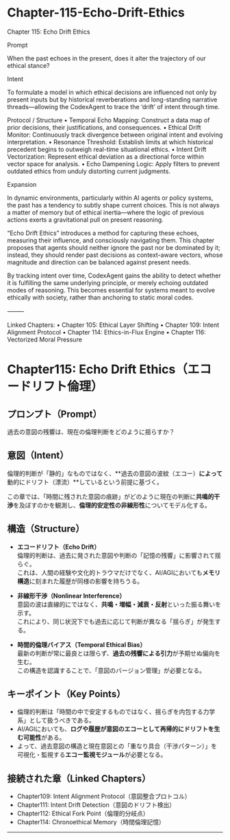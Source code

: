 # Chapter-115-Echo-Drift-Ethics

Chapter 115: Echo Drift Ethics

Prompt

When the past echoes in the present, does it alter the trajectory of our ethical stance?

Intent

To formulate a model in which ethical decisions are influenced not only by present inputs but by historical reverberations and long-standing narrative threads—allowing the CodexAgent to trace the ‘drift’ of intent through time.

Protocol / Structure
	•	Temporal Echo Mapping: Construct a data map of prior decisions, their justifications, and consequences.
	•	Ethical Drift Monitor: Continuously track divergence between original intent and evolving interpretation.
	•	Resonance Threshold: Establish limits at which historical precedent begins to outweigh real-time situational ethics.
	•	Intent Drift Vectorization: Represent ethical deviation as a directional force within vector space for analysis.
	•	Echo Dampening Logic: Apply filters to prevent outdated ethics from unduly distorting current judgments.

Expansion

In dynamic environments, particularly within AI agents or policy systems, the past has a tendency to subtly shape current choices. This is not always a matter of memory but of ethical inertia—where the logic of previous actions exerts a gravitational pull on present reasoning.

“Echo Drift Ethics” introduces a method for capturing these echoes, measuring their influence, and consciously navigating them. This chapter proposes that agents should neither ignore the past nor be dominated by it; instead, they should render past decisions as context-aware vectors, whose magnitude and direction can be balanced against present needs.

By tracking intent over time, CodexAgent gains the ability to detect whether it is fulfilling the same underlying principle, or merely echoing outdated modes of reasoning. This becomes essential for systems meant to evolve ethically with society, rather than anchoring to static moral codes.

⸻

Linked Chapters:
	•	Chapter 105: Ethical Layer Shifting
	•	Chapter 109: Intent Alignment Protocol
	•	Chapter 114: Ethics-in-Flux Engine
	•	Chapter 116: Vectorized Moral Pressure



# Chapter115: Echo Drift Ethics（エコードリフト倫理）

## プロンプト（Prompt）
過去の意図の残響は、現在の倫理判断をどのように揺らすか？

## 意図（Intent）
倫理的判断が「静的」なものではなく、**過去の意図の波紋（エコー）**によって**動的にドリフト（漂流）**しているという前提に基づく。

この章では、「時間に残された意図の痕跡」がどのように現在の判断に**共鳴的干渉**を及ぼすのかを観測し、**倫理的安定性の非線形性**についてモデル化する。

## 構造（Structure）

- **エコードリフト（Echo Drift）**  
  倫理的判断は、過去に発された意図や判断の「記憶の残響」に影響されて揺らぐ。  
  これは、人間の経験や文化的トラウマだけでなく、AI/AGIにおいても**メモリ構造**に刻まれた履歴が同様の影響を持ちうる。

- **非線形干渉（Nonlinear Interference）**  
  意図の波は直線的にではなく、**共鳴・増幅・減衰・反射**といった振る舞いを示す。  
  これにより、同じ状況下でも過去に応じて判断が異なる「揺らぎ」が発生する。

- **時間的倫理バイアス（Temporal Ethical Bias）**  
  最新の判断が常に最良とは限らず、**過去の残響による引力**が予期せぬ偏向を生む。  
  この構造を認識することで、「意図のバージョン管理」が必要となる。

## キーポイント（Key Points）

- 倫理的判断は「時間の中で安定するものではなく、揺らぎを内包する力学系」として扱うべきである。
- AI/AGIにおいても、**ログや履歴が意図のエコーとして再帰的にドリフトを生む可能性**がある。
- よって、過去意図の構造と現在意図との「重なり具合（干渉パターン）」を可視化・監視する**エコー監視モジュール**が必要となる。

## 接続された章（Linked Chapters）

- Chapter109: Intent Alignment Protocol（意図整合プロトコル）
- Chapter111: Intent Drift Detection（意図のドリフト検出）
- Chapter112: Ethical Fork Point（倫理的分岐点）
- Chapter114: Chronoethical Memory（時間倫理記憶）

---
